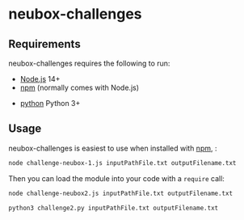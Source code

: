 # neubox-challenges

Requirements
------------

neubox-challenges requires the following to run:

  * [Node.js][node] 14+
  * [npm][npm] (normally comes with Node.js)

[node]: https://nodejs.org/
[npm]: https://www.npmjs.com/

  * [python] Python 3+

[python]: https://www.python.org/


Usage
-----

neubox-challenges is easiest to use when installed with [npm][npm], :

```sh
node challenge-neubox-1.js inputPathFile.txt outputFilename.txt
```

Then you can load the module into your code with a `require` call:

```sh
node challenge-neubox2.js inputPathFile.txt outputFilename.txt
```

```sh
python3 challenge2.py inputPathFile.txt outputFilename.txt
```